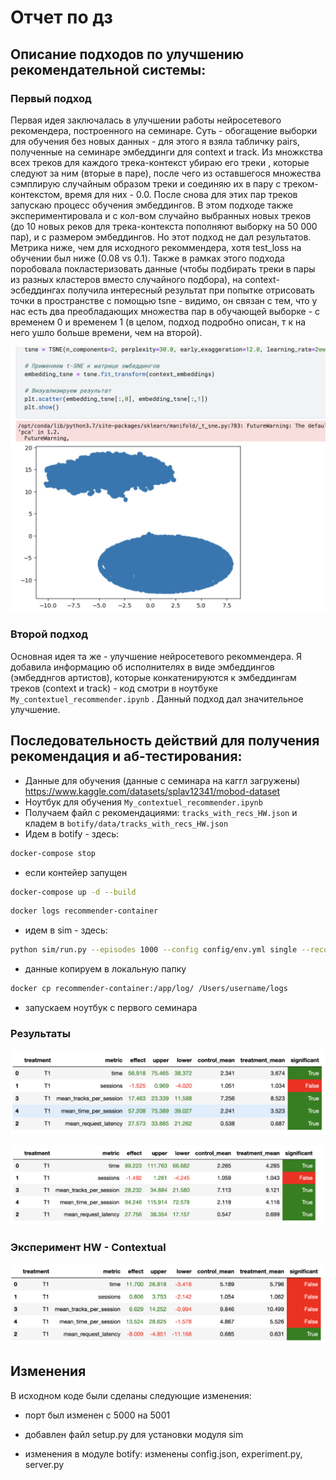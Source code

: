 # Отчет по дз

## Описание подходов по улучшению рекомендательной системы:

### Первый подход
Первая идея заключалась в улучшении работы нейросетевого рекомендера, построенного на семинаре. Суть - обогащение выборки для обучения без новых данных - для этого я взяла табличку pairs, полученные на семинаре эмбеддинги для context и track. Из множкства всех треков для каждого трека-контекст убираю его треки , которые следуют за ним (вторые в паре), после чего из оставшегося множества сэмплирую случайным образом треки и соединяю их в пару с треком-контекстом, время для них - 0.0. После снова для этих пар треков запускаю процесс обучения эмбеддингов. В этом подходе также экспериментировала и с кол-вом случайно выбранных новых треков (до 10 новых реков для трека-контекста пополняют выборку на 50 000 пар), и с размером эмбеддингов. Но этот подход не дал результатов. Метрика ниже, чем для исходного рекоммендера, хотя test_loss на обучении был ниже (0.08 vs 0.1). Также в рамках этого подхода поробовала покластеризовать данные (чтобы подбирать треки в пары из разных кластеров вместо случайного подбора), на context-эсбеддингах получила интересный результат при попытке отрисовать точки в пространстве с помощью tsne  - видимо, он связан с тем, что у нас есть два преобладающих множества пар в обучающей выборке - с временем 0 и временем 1 (в целом, подход подробно описан, т к на него ушло больше времени, чем на второй).

![tsne](https://github.com/IrinaPugaeva/MADE_recsys/blob/master/3.png)

### Второй подход
Основная идея та же - улучшение нейросетевого рекоммендера. Я добавила информацию об исполнителях в виде эмбеддингов (эмбедднгов артистов), которые конкатенируются к эмбеддингам треков (context и track) - код смотри в ноутбуке `My_contextuel_recommender.ipynb` . Данный подход дал значительное улучшение.

## Последовательность действий для получения рекомендация и аб-тестирования:
 - Данные для обучения (данные с семинара на каггл загружены) https://www.kaggle.com/datasets/splav12341/mobod-dataset
 - Ноутбук для обучения `My_contextuel_recommender.ipynb`
 - Получаем файл с рекомендациями: `tracks_with_recs_HW.json` и кладем в `botify/data/tracks_with_recs_HW.json`
 - Идем в botify - здесь:
 ```sh
 docker-compose stop
 ``` 
 - если контейер запущен
 ```sh
 docker-compose up -d --build 
 ``` 
 ```sh
 docker logs recommender-container
 ``` 
 - идем в sim - здесь:
 ```sh
 python sim/run.py --episodes 1000 --config config/env.yml single --recommender remote --seed 31337  
 ```
 - данные копируем в локальную папку
 ```sh
 docker cp recommender-container:/app/log/ /Users/username/logs
 ```
 - запускаем ноутбук с первого семинара
### Результаты 
 ![было](https://github.com/IrinaPugaeva/MADE_recsys/blob/master/1.png)

 ![стало](https://github.com/IrinaPugaeva/MADE_recsys/blob/master/2.png)

 ### Эксперимент HW - Contextual

 ![HW - Contextual](https://github.com/IrinaPugaeva/recsys-itmo-spring-2023/blob/hw/4.png)

## Изменения
В исходном коде были сделаны следующие изменения:

 - порт был изменен с 5000 на 5001

 - добавлен файл setup.py для установки модуля sim

 - изменения в модуле botify: изменены config.json, experiment.py, server.py